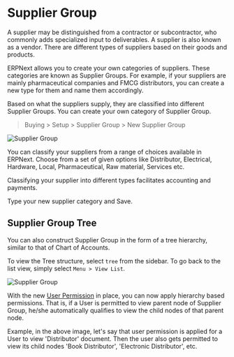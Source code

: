 # Supplier Group

A supplier may be distinguished from a contractor or subcontractor, who
commonly adds specialized input to deliverables. A supplier is also known as a
vendor. There are different types of suppliers based on their goods and
products.

ERPNext allows you to create your own categories of suppliers. These
categories are known as Supplier Groups. For example, if your suppliers are
mainly pharmaceutical companies and FMCG distributors, you can create a new
type for them and name them accordingly.

Based on what the suppliers supply, they are classified into different
Supplier Groups. You can create your own category of Supplier Group.

> Buying > Setup > Supplier Group > New Supplier Group

<img class="screenshot" alt="Supplier Group" src="{{docs_base_url}}/assets/img/buying/supplier-group.png">

You can classify your suppliers from a range of choices available in ERPNext.
Choose from a set of given options like Distributor, Electrical, Hardware,
Local, Pharmaceutical, Raw material, Services etc.

Classifying your supplier into different types facilitates accounting and
payments.

Type your new supplier category and Save.

## Supplier Group Tree

You can also construct Supplier Group in the form of a tree hierarchy, similar
to that of Chart of Accounts.

To view the Tree structure, select `tree` from the sidebar. To go back to the
list view, simply select `Menu > View List`.

<img class="screenshot" alt="Supplier Group" src="{{docs_base_url}}/assets/img/buying/supplier-group-tree.png">

With the new [User Permission](https://erpnext.org/docs/user/manual/en/setting-up/users-and-permissions)
in place, you can now apply hierarchy based permissions.
That is, if a User is permitted to view parent node of Supplier Group,
he/she automatically qualifies to view the child nodes of that parent node.

Example, in the above image, let's say that user permission is applied for a User to
view 'Distributor' document. Then the user also gets permitted to view its
child nodes 'Book Distributor', 'Electronic Distributor', etc.
